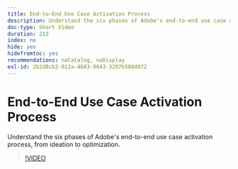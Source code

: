 ```yaml
---
title: End-to-End Use Case Activation Process
description: Understand the six phases of Adobe's end-to-end use case activation process, from ideation to optimization.
doc-type: Short Video
duration: 213
index: no
hide: yes
hidefromtoc: yes
recommendations: noCatalog, noDisplay
exl-id: 2b2d8cb2-012a-4683-9643-3287b58840f2
---
```

# End-to-End Use Case Activation Process

Understand the six phases of Adobe's end-to-end use case activation process, from ideation to optimization.

<!-- 65_S651_3442537_212_endtoend-use-case-activation-process -->
>[!VIDEO](https://video.tv.adobe.com/v/3458248/?learn=on&enablevpops=true)
